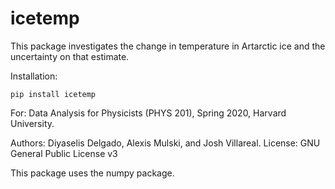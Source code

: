 # icetemp
This package investigates the change in temperature in Artarctic ice and the uncertainty on that estimate.

Installation: 
```
pip install icetemp
```

For: Data Analysis for Physicists (PHYS 201), Spring 2020, Harvard University. 

Authors: Diyaselis Delgado, Alexis Mulski, and Josh Villareal.
License: GNU General Public License v3

This package uses the numpy package.
